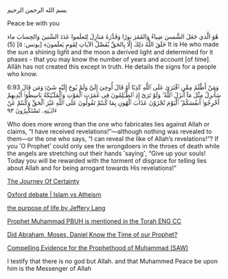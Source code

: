 بسم الله الرحمن الرحيم

Peace be with you

﴿هُوَ الَّذي جَعَلَ الشَّمسَ ضِياءً وَالقَمَرَ نورًا وَقَدَّرَهُ مَنازِلَ لِتَعلَموا عَدَدَ السِّنينَ وَالحِسابَ ما خَلَقَ اللَّهُ ذلِكَ إِلّا بِالحَقِّ يُفَصِّلُ الآياتِ لِقَومٍ يَعلَمونَ﴾ [يونس: ٥]
(5) It is He who made the sun a shining light and the moon a derived light and determined for it phases - that you may know the number of years and account [of time]. Allāh has not created this except in truth. He details the signs for a people who know.


6:93
وَمَنْ أَظْلَمُ مِمَّنِ ٱفْتَرَىٰ عَلَى ٱللَّهِ كَذِبًا أَوْ قَالَ أُوحِىَ إِلَىَّ وَلَمْ يُوحَ إِلَيْهِ شَىْءٌۭ وَمَن قَالَ سَأُنزِلُ مِثْلَ مَآ أَنزَلَ ٱللَّهُ ۗ وَلَوْ تَرَىٰٓ إِذِ ٱلظَّـٰلِمُونَ فِى غَمَرَٰتِ ٱلْمَوْتِ وَٱلْمَلَـٰٓئِكَةُ بَاسِطُوٓا۟ أَيْدِيهِمْ أَخْرِجُوٓا۟ أَنفُسَكُمُ ۖ ٱلْيَوْمَ تُجْزَوْنَ عَذَابَ ٱلْهُونِ بِمَا كُنتُمْ تَقُولُونَ عَلَى ٱللَّهِ غَيْرَ ٱلْحَقِّ وَكُنتُمْ عَنْ ءَايَـٰتِهِۦ تَسْتَكْبِرُونَ ٩٣

Who does more wrong than the one who fabricates lies against Allah or claims, “I have received revelations!”—although nothing was revealed to them—or the one who says, “I can reveal the like of Allah’s revelations!”? If you ˹O Prophet˺ could only see the wrongdoers in the throes of death while the angels are stretching out their hands ˹saying˺, “Give up your souls! Today you will be rewarded with the torment of disgrace for telling lies about Allah and for being arrogant towards His revelations!”


[The Journey Of Certainty](https://youtube.com/playlist?list=PLPqH38Ki1fy3EB-8xmShVqpbQw99Do2B-&si=Wl1wNudXfMn5qchm)

[Oxford debate | Islam vs Atheism](https://youtu.be/1n-zYRZy5NQ?si=k0wDIuWl8Rhk79Ay)

[the purpose of life by Jeffery Lang](https://youtu.be/ifllgTA2pmY?si=uWxKwOZXCfYsv0D7) 

[Prophet Muhammad PBUH is mentioned in the Torah ENG CC](https://youtu.be/yTvGOd0eLeY?si=8-diDupAuUhmTbGt)

[Did Abraham, Moses, Daniel Know the Time of our Prophet?](https://youtu.be/SpS5H4KqYOc?si=feIE-AJ5hyn1XID8)

[Compelling Evidence for the Prophethood of Muhammad (SAW)](https://youtu.be/CJlZgFBIw5Y?si=KTeBMEQu9oZaT_i-)

I testify that there is no god but Allah. and that Muhammed Peace be upon him is the Messenger of Allah
